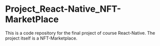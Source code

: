 # Project_React-Native_NFT-MarketPlace
This is a code repository for the final project of course React-Native. The project itself is a NFT-Marketplace.
